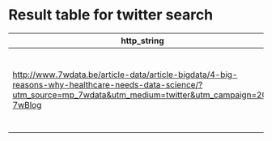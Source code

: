 # Result table for twitter search
|                                                                                             http_string                                                                                                       |         http_host         |retweet_count|count_score|   http_string_short   |                         http_title                         |
|-------------------------------------------------------------------------------------------------------------------------------------------------------------------------------------------------------------------------|---------------------------|------------:|----------:|-----------------------|------------------------------------------------------------|
|http://www.7wdata.be/article-data/article-bigdata/4-big-reasons-why-healthcare-needs-data-science/?utm_source=mp_7wdata&utm_medium=twitter&utm_campaign=20-7wBlog                                                        |www.7wdata.be              |            8|         10|https://t.co/GkZGVtZZ62|4 big reasons why healthcare needs data science - 7wData    |
